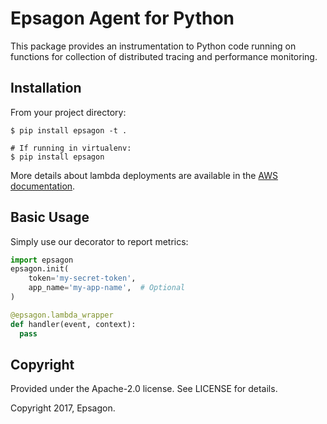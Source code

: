 # Epsagon Agent for Python

This package provides an instrumentation to Python code running on functions for collection of distributed tracing and performance monitoring.


## Installation

From your project directory:

```
$ pip install epsagon -t .

# If running in virtualenv:
$ pip install epsagon
```

More details about lambda deployments are available in the [AWS documentation](https://docs.aws.amazon.com/lambda/latest/dg/lambda-python-how-to-create-deployment-package.html).

## Basic Usage

Simply use our decorator to report metrics:

```python
import epsagon
epsagon.init(
    token='my-secret-token',
    app_name='my-app-name',  # Optional
)

@epsagon.lambda_wrapper
def handler(event, context):
  pass
```

## Copyright

Provided under the Apache-2.0 license. See LICENSE for details.

Copyright 2017, Epsagon.

